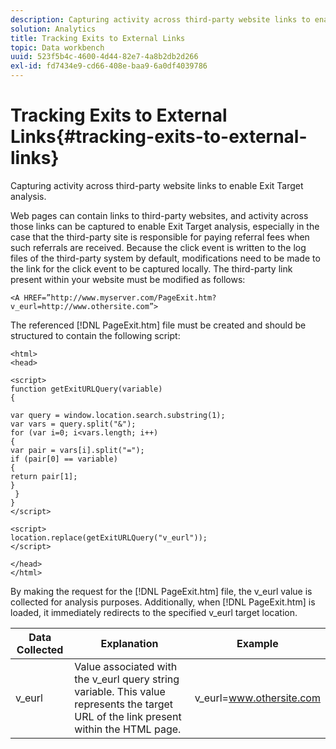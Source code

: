```yaml
---
description: Capturing activity across third-party website links to enable Exit Target analysis.
solution: Analytics
title: Tracking Exits to External Links
topic: Data workbench
uuid: 523f5b4c-4600-4d44-82e7-4a8b2db2d266
exl-id: fd7434e9-cd66-408e-baa9-6a0df4039786
---
```

# Tracking Exits to External Links{#tracking-exits-to-external-links}

Capturing activity across third-party website links to enable Exit Target analysis.

 Web pages can contain links to third-party websites, and activity across those links can be captured to enable Exit Target analysis, especially in the case that the third-party site is responsible for paying referral fees when such referrals are received. Because the click event is written to the log files of the third-party system by default, modifications need to be made to the link for the click event to be captured locally. The third-party link present within your website must be modified as follows:

```
<A HREF=”http://www.myserver.com/PageExit.htm?v_eurl=http://www.othersite.com”>
```

The referenced [!DNL PageExit.htm] file must be created and should be structured to contain the following script:

```
<html> 
<head> 
 
<script> 
function getExitURLQuery(variable) 
{ 
 
var query = window.location.search.substring(1); 
var vars = query.split("&"); 
for (var i=0; i<vars.length; i++) 
{ 
var pair = vars[i].split("="); 
if (pair[0] == variable) 
{ 
return pair[1]; 
} 
 }  
} 
</script> 
 
<script> 
location.replace(getExitURLQuery("v_eurl")); 
</script>  
 
</head> 
</html>
```

By making the request for the [!DNL PageExit.htm] file, the v_eurl value is collected for analysis purposes. Additionally, when [!DNL PageExit.htm] is loaded, it immediately redirects to the specified v_eurl target location.

|  Data Collected  | Explanation  | Example  |
|---|---|---|
|  v_eurl  | Value associated with the v_eurl query string variable. This value represents the target URL of the link present within the HTML page.  | v_eurl=www.othersite.com  |

